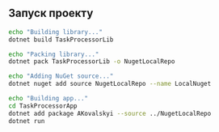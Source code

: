 ## Запуск проекту

```bash
echo "Building library..."
dotnet build TaskProcessorLib
```

```bash
echo "Packing library..."
dotnet pack TaskProcessorLib -o NugetLocalRepo
```

```bash
echo "Adding NuGet source..."
dotnet nuget add source NugetLocalRepo --name LocalNuget
```

```bash
echo "Building app..."
cd TaskProcessorApp
dotnet add package AKovalskyi --source ../NugetLocalRepo
dotnet run
```
